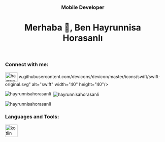 
<h3 align="center">Mobile Developer</h3>

<h1 align="center">Merhaba  👋, Ben Hayrunnisa Horasanlı</h1> 



<h3 align="left">Connect with me:</h3>
<p align="left">
<a href="https://linkedin.com/in/hayrunnisa horasanlı" target="blank"><img align="center" src="https://raw.githubusercontent.com/rahuldkjain/github-profile-readme-generator/master/src/images/icons/Social/linked-in-alt.svg" alt="hayrunnisa horasanlı" height="30" width="40" /></a>
w.githubusercontent.com/devicons/devicon/master/icons/swift/swift-original.svg" alt="swift" width="40" height="40"/> </a> </p>

<p><img align="left" src="https://github-readme-stats.vercel.app/api/top-langs?username=hayrunnisahorasanli&show_icons=true&locale=en&layout=compact" alt="hayrunnisahorasanli" /></p>

<p>&nbsp;<img align="center" src="https://github-readme-stats.vercel.app/api?username=hayrunnisahorasanli&show_icons=true&locale=en" alt="hayrunnisahorasanli" /></p>

<p><img align="center" src="https://github-readme-streak-stats.herokuapp.com/?user=hayrunnisahorasanli&" alt="hayrunnisahorasanli" /></p></p>

<h3 align="left">Languages and Tools:</h3>
<p align="left"> <a href="https://kotlinlang.org" target="_blank" rel="noreferrer"> <img src="https://www.vectorlogo.zone/logos/kotlinlang/kotlinlang-icon.svg" alt="kotlin" width="40" height="40"/> </a> <a href="https://developer.apple.com/swift/" target="_blank" rel="noreferrer"> <img src="https://ra
